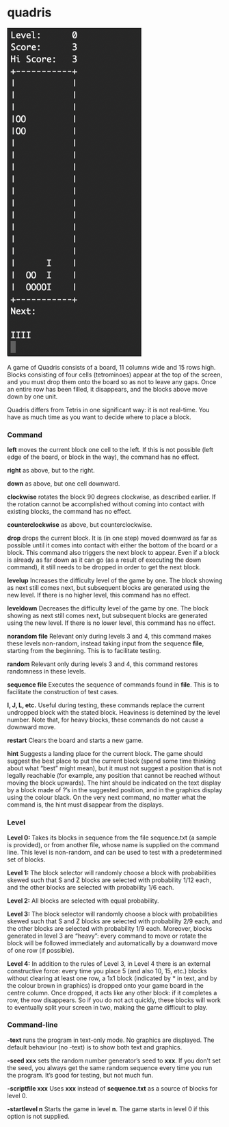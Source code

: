 # quadris

![ScreenShot](Description/text.png)

A game of Quadris consists of a board, 11 columns wide and 15 rows high. Blocks consisting of four cells (tetrominoes) appear at the top of the screen, and you must drop them onto the board so as not to leave any gaps. Once an entire row has been filled, it disappears, and the blocks above move down by one unit.

Quadris differs from Tetris in one significant way: it is not real-time. You have as much time as you want to decide where to place a block.


### Command


**left** moves the current block one cell to the left. If this is not possible (left edge of the board, or block in the way), the command has no effect.

**right** as above, but to the right.

**down** as above, but one cell downward.

**clockwise** rotates the block 90 degrees clockwise, as described earlier. If the rotation cannot be accomplished without coming into contact with existing blocks, the command has no effect.

**counterclockwise** as above, but counterclockwise.

**drop** drops the current block. It is (in one step) moved downward as far as possible until it comes into contact with either the bottom of the board or a block. This command also triggers the next block to appear. Even if a block is already as far down as it can go (as a result of executing the down command), it still needs to be dropped in order to get the next block.

**levelup** Increases the difficulty level of the game by one. The block showing as next still comes next, but subsequent blocks are generated using the new level. If there is no higher level, this command has no effect.

**leveldown** Decreases the difficulty level of the game by one. The block showing as next still comes next, but subsequent blocks are generated using the new level. If there is no lower level, this command has no effect.

**norandom file** Relevant only during levels 3 and 4, this command makes these levels non-random, instead taking input from the sequence **file**, starting from the beginning. This is to facilitate testing.

**random** Relevant only during levels 3 and 4, this command restores randomness in these levels.

**sequence file** Executes the sequence of commands found in **file**. This is to facilitate the
construction of test cases.

**I, J, L, etc.** Useful during testing, these commands replace the current undropped block with the stated block. Heaviness is detemined by the level number. Note that, for heavy blocks, these commands do not cause a downward move.

**restart** Clears the board and starts a new game.

**hint** Suggests a landing place for the current block. The game should suggest the best place to put the current block (spend some time thinking about what “best” might mean), but it must not suggest a position that is not legally reachable (for example, any position that cannot be reached without moving the block upwards). The hint should be indicated on the text display by a block made of ?’s in the suggested position, and in the graphics display using the colour black. On the very next command, no matter what the command is, the hint must disappear from the displays.

### Level



**Level 0:** Takes its blocks in sequence from the file sequence.txt (a sample is provided), or from another file, whose name is supplied on the command line. This level is non-random, and can be used to test with a predetermined set of blocks.

**Level 1:** The block selector will randomly choose a block with probabilities skewed such that S and Z blocks are selected with probability 1/12 each, and the other blocks are selected with probability 1/6 each.

**Level 2:** All blocks are selected with equal probability.

**Level 3:** The block selector will randomly choose a block with probabilities skewed such that S and Z blocks are selected with probability 2/9 each, and the other blocks are selected with probability 1/9 each. Moreover, blocks generated in level 3 are “heavy”: every command to move or rotate the block will be followed immediately and automatically by a downward move of one row (if possible).

**Level 4:** In addition to the rules of Level 3, in Level 4 there is an external constructive force: every time you place 5 (and also 10, 15, etc.) blocks without clearing at least one row, a 1x1 block (indicated by * in text, and by the colour brown in graphics) is dropped onto your game board in the centre column. Once dropped, it acts like any other block: if it completes a row, the row disappears. So if you do not act quickly, these blocks will work to eventually split your screen in two, making the game difficult to play.


### Command-line

**-text** runs the program in text-only mode. No graphics are displayed. The default behaviour
(no -text) is to show both text and graphics.

**-seed xxx** sets the random number generator’s seed to **xxx**. If you don’t set the seed, you always get the same random sequence every time you run the program. It’s good for testing, but not much fun.

**-scriptfile xxx** Uses **xxx** instead of **sequence.txt** as a source of blocks for level 0.

**-startlevel n** Starts the game in level **n**. The game starts in level 0 if this option is not
supplied.


